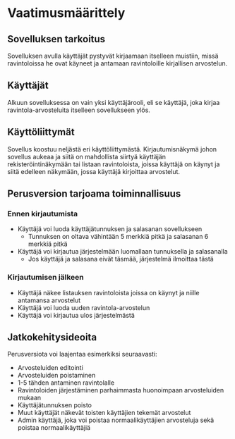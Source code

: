 # Vaatimusmäärittely
## Sovelluksen tarkoitus
Sovelluksen avulla käyttäjät pystyvät kirjaamaan itselleen muistiin, missä ravintoloissa he ovat käyneet ja antamaan ravintoloille kirjallisen arvostelun.
## Käyttäjät
Alkuun sovelluksessa on vain yksi käyttäjärooli, eli se käyttäjä, joka kirjaa ravintola-arvosteluita itselleen sovellukseen ylös.
## Käyttöliittymät
Sovellus koostuu neljästä eri käyttöliittymästä. Kirjautumisnäkymä johon sovellus aukeaa ja siitä on mahdollista siirtyä käyttäjän rekisteröintinäkymään tai listaan ravintoloista, joissa käyttäjä on käynyt ja siitä edelleen näkymään, jossa käyttäjä kirjoittaa arvostelut.
## Perusversion tarjoama toiminnallisuus
### Ennen kirjautumista
- Käyttäjä voi luoda käyttäjätunnuksen ja salasanan sovellukseen
	- Tunnuksen on oltava vähintään 5 merkkiä pitkä ja salasanan 6 merkkiä pitkä
- Käyttäjä voi kirjautua järjestelmään luomallaan tunnuksella ja salasanalla
	- Jos käyttäjä ja salasana eivät täsmää, järjestelmä ilmoittaa tästä
### Kirjautumisen jälkeen
- Käyttäjä näkee listauksen ravintoloista joissa on käynyt ja niille antamansa arvostelut
- Käyttäjä voi luoda uuden ravintola-arvostelun
- Käyttäjä voi kirjautua ulos järjestelmästä
## Jatkokehitysideoita
Perusversiota voi laajentaa esimerkiksi seuraavasti:
- Arvosteluiden editointi
- Arvosteluiden poistaminen
- 1-5 tähden antaminen ravintolalle
- Ravintoloiden järjestäminen parhaimmasta huonoimpaan arvosteluiden mukaan
- Käyttäjätunnuksen poisto
- Muut käyttäjät näkevät toisten käyttäjien tekemät arvostelut
- Admin käyttäjä, joka voi poistaa normaalikäyttäjien arvosteluja sekä poistaa normaalikäyttäjiä
